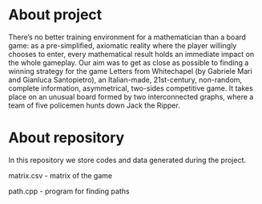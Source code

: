 # About project

There’s no better training environment for a mathematician than a board game: as a pre-simplified,
axiomatic reality where the player willingly chooses to enter, every mathematical result holds an
immediate impact on the whole gameplay.
Our aim was to get as close as possible to finding a winning strategy for the game Letters from
Whitechapel (by Gabriele Mari and Gianluca Santopietro), an Italian-made, 21st-century, non-random,
complete information, asymmetrical, two-sides competitive game. It takes place on an unusual board
formed by two interconnected graphs, where a team of five policemen hunts down Jack the Ripper.

# About repository

In this repository we store codes and data generated during the project.

matrix.csv - matrix of the game

path.cpp - program for finding paths
